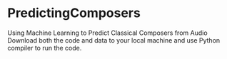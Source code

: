 # PredictingComposers
Using Machine Learning to Predict Classical Composers from Audio
Download both the code and data to your local machine and use Python compiler to run the code.
